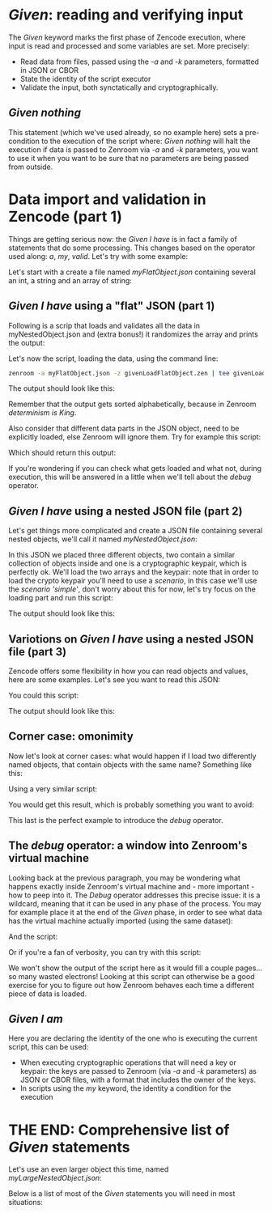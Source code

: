<!-- Unused files
 
givenDebugOutputVerbose.json
givenLongOutput.json
 
-->




# *Given*: reading and verifying input

The *Given* keyword marks the first phase of Zencode execution, where input is read and processed and some variables are set. More precisely: 
 - Read data from files, passed using the *-a* and *-k* parameters, formatted in JSON or CBOR
 - State the identity of the script executor
 - Validate the input, both synctatically and cryptographically. 


<!-- Temp removed, waiting to see the destiny of given all data
 
## *Given nothing* and *Given all data*
 
 Those two statements are mutually exclusive and can set a pre-condition to the execution of the script where: 
 - *Given nothing* will halt the execution if data is passed to Zenroom (via *-a* and *-k* parameters) 
 - *Given all data* will 
 
-->
 
## *Given nothing*
 
 This statement (which we've used already, so no example here) sets a pre-condition to the execution of the script where: *Given nothing* will halt the execution if data is passed to Zenroom via *-a* and *-k* parameters, you want to use it when you want to be sure that no parameters are being passed from outside.

 
# Data import and validation in Zencode (part 1)
 
Things are getting serious now: the *Given I have* is in fact a family of statements that do some processing. This changes based on the operator used along: *a*, *my*, *valid*. Let's try with some example:

Let's start with a create a file named *myFlatObject.json* containing several an int, a string and an array of string:

[](../_media/examples/zencode_cookbook/myFlatObject.json ':include :type=code json')



## *Given I have* using a "flat" JSON (part 1)

Following is a scrip that loads and validates all the data in myNestedObject.json and (extra bonus!) it randomizes the array and prints the output:

[](../_media/examples/zencode_cookbook/givenLoadFlatObject.zen ':include :type=code gherkin')

Let's now the script, loading the data, using the command line:

```bash
zenroom -a myFlatObject.json -z givenLoadFlatObject.zen | tee givenLoadFlatObjectOutput.json
``` 

The output should look like this:

[](../_media/examples/zencode_cookbook/givenLoadFlatObjectOutput.json ':include :type=code json')

Remember that the output gets sorted alphabetically, because in Zenroom *determinism is King*.


Also consider that different data parts in the JSON object, need to be explicitly loaded, else Zenroom will ignore them. Try for example this script:

[](../_media/examples/zencode_cookbook/givenLoadNumber.zen ':include :type=code gherkin')

Which should return this output:

[](../_media/examples/zencode_cookbook/givenLoadNumberOutput.json ':include :type=code json')
 
If you're wondering if you can check what gets loaded and what not, during execution, this will be answered in a little when we'll tell about the *debug* operator.
 
 
<!-- Temp removed, -->


## *Given I have* using a nested JSON file (part 2)

Let's get things more complicated and create a JSON file  containing several nested objects, we'll call it named *myNestedObject.json*:

[](../_media/examples/zencode_cookbook/myNestedObject.json ':include :type=code json')
 
In this JSON we placed three different objects, two contain a similar collection of objects inside and one is a cryptographic keypair, which is perfectly ok. We'll load the two arrays and the keypair: note that in order to load the crypto keypair you'll need to use a *scenario*, in this case we'll use the *scenario 'simple'*, don't worry about this for now, let's try focus on the loading part and run this script: 
 
[](../_media/examples/zencode_cookbook/givenLoadNestedObject.zen ':include :type=code gherkin')
 
The output should look like this: 

[](../_media/examples/zencode_cookbook/givenLoadNestedObjectOutput.json ':include :type=code json')


## Variotions on *Given I have* using a nested JSON file (part 3)

Zencode offers some flexibility in how you can read objects and values, here are some examples. Let's see you want to read this JSON: 

[](../_media/examples/zencode_cookbook/myTripleNestedObject.json ':include :type=code json')

You could this script: 

[](../_media/examples/zencode_cookbook/givenLoadTripleNestedObject.zen ':include :type=code gherkin')
 

The output should look like this: 

[](../_media/examples/zencode_cookbook/givenTripleNestedObjectOutput.json ':include :type=code json')

 
## Corner case: omonimity

Now let's look at corner cases: what would happen if I load two differently named objects, that contain objects with the same name? Something like this: 

[](../_media/examples/zencode_cookbook/myNestedRepetitveObject.json ':include :type=code json')

Using a very similar script:


[](../_media/examples/zencode_cookbook/givenLoadRepetitveObject.zen ':include :type=code gherkin')

You would get this result, which is probably something you want to avoid:

[](../_media/examples/zencode_cookbook/givenLoadRepetitveObjectOutput.json ':include :type=code json')

This last is the perfect example to introduce the *debug* operator.
 
 
## The *debug* operator: a window into Zenroom's virtual machine

Looking back at the previous paragraph, you may be wondering what happens exactly inside Zenroom's virtual machine and - more important - how to peep into it. The *Debug* operator addresses this precise issue: it is a wildcard, meaning that it can be used in any phase of the process. You may for example place it at the end of the *Given* phase, in order to see what data has the virtual machine actually imported (using the same dataset): 


[](../_media/examples/zencode_cookbook/myFlatObject.json ':include :type=code json')

And the script:

[](../_media/examples/zencode_cookbook/givenLoadArrayDebug.zen ':include :type=code gherkin')



Or if you're a fan of verbosity, you can try with this script: 

[](../_media/examples/zencode_cookbook/givenLoadArrayDebugVerbose.zen ':include :type=code gherkin')

We won't show the output of the script here as it would fill a couple pages... so many wasted electrons! Looking at this script can otherwise be a good exercise for you to figure out how Zenroom behaves each time a different piece of data is loaded.

 
##  *Given I am*

Here you are declaring the identity of the one who is executing the current script, this can be used: 
 - When executing cryptographic operations that will need a key or keypair: the keys are passed to Zenroom (via *-a* and *-k* parameters) as JSON or CBOR files, with a format that includes the owner of the keys.
 - In scripts using the *my* keyword, the identity a condition for the execution
 
# THE END: Comprehensive list of *Given* statements

Let's use an even larger object this time, named *myLargeNestedObject.json*: 

[](../_media/examples/zencode_cookbook/myLargeNestedObject.json ':include :type=code json')

Below is a list of most of the *Given* statements you will need in most situations:

[](../_media/examples/zencode_cookbook/givenFullList.zen ':include :type=code gherkin')
